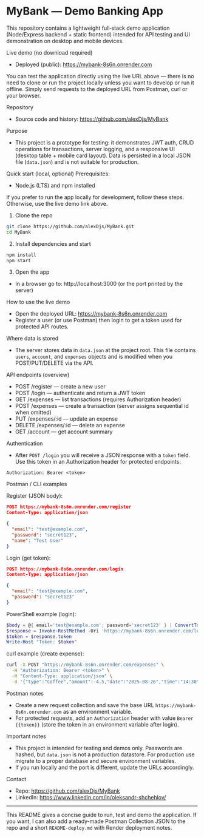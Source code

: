 # MyBank — Demo Banking App

This repository contains a lightweight full‑stack demo application (Node/Express backend + static frontend) intended for API testing and UI demonstration on desktop and mobile devices.

Live demo (no download required)
- Deployed (public): https://mybank-8s6n.onrender.com

You can test the application directly using the live URL above — there is no need to clone or run the project locally unless you want to develop or run it offline. Simply send requests to the deployed URL from Postman, curl or your browser.

Repository
- Source code and history: https://github.com/alexDjs/MyBank

Purpose
- This project is a prototype for testing: it demonstrates JWT auth, CRUD operations for transactions, server logging, and a responsive UI (desktop table + mobile card layout). Data is persisted in a local JSON file (`data.json`) and is not suitable for production.

Quick start (local, optional)
Prerequisites:
- Node.js (LTS) and npm installed

If you prefer to run the app locally for development, follow these steps. Otherwise, use the live demo link above.

1. Clone the repo

```bash
git clone https://github.com/alexDjs/MyBank.git
cd MyBank
```

2. Install dependencies and start

```bash
npm install
npm start
```

3. Open the app

- In a browser go to: http://localhost:3000 (or the port printed by the server)

How to use the live demo
- Open the deployed URL: https://mybank-8s6n.onrender.com
- Register a user (or use Postman) then login to get a token used for protected API routes.

Where data is stored
- The server stores data in `data.json` at the project root. This file contains `users`, `account`, and `expenses` objects and is modified when you POST/PUT/DELETE via the API.

API endpoints (overview)
- POST /register — create a new user
- POST /login — authenticate and return a JWT token
- GET /expenses — list transactions (requires Authorization header)
- POST /expenses — create a transaction (server assigns sequential id when omitted)
- PUT /expenses/:id — update an expense
- DELETE /expenses/:id — delete an expense
- GET /account — get account summary

Authentication
- After `POST /login` you will receive a JSON response with a `token` field. Use this token in an Authorization header for protected endpoints:

```
Authorization: Bearer <token>
```

Postman / CLI examples

Register (JSON body):

```json
POST https://mybank-8s6n.onrender.com/register
Content-Type: application/json

{
  "email": "test@example.com",
  "password": "secret123",
  "name": "Test User"
}
```

Login (get token):

```json
POST https://mybank-8s6n.onrender.com/login
Content-Type: application/json

{
  "email": "test@example.com",
  "password": "secret123"
}
```

PowerShell example (login):

```powershell
$body = @{ email='test@example.com'; password='secret123' } | ConvertTo-Json
$response = Invoke-RestMethod -Uri 'https://mybank-8s6n.onrender.com/login' -Method Post -Body $body -ContentType 'application/json'
$token = $response.token
Write-Host "Token: $token"
```

curl example (create expense):

```bash
curl -X POST "https://mybank-8s6n.onrender.com/expenses" \
  -H "Authorization: Bearer <token>" \
  -H "Content-Type: application/json" \
  -d '{"type":"Coffee","amount":-4.5,"date":"2025-08-26","time":"14:30","location":"Cafe"}'
```

Postman notes
- Create a new request collection and save the base URL `https://mybank-8s6n.onrender.com` as an environment variable.
- For protected requests, add an `Authorization` header with value `Bearer {{token}}` (store the token in an environment variable after login).

Important notes
- This project is intended for testing and demos only. Passwords are hashed, but `data.json` is not a production datastore. For production use migrate to a proper database and secure environment variables.
- If you run locally and the port is different, update the URLs accordingly.

Contact
- Repo: https://github.com/alexDjs/MyBank
- LinkedIn: https://www.linkedin.com/in/oleksandr-shchehlov/

---
This README gives a concise guide to run, test and demo the application. If you want, I can also add a ready-made Postman Collection JSON to the repo and a short `README-deploy.md` with Render deployment notes.
